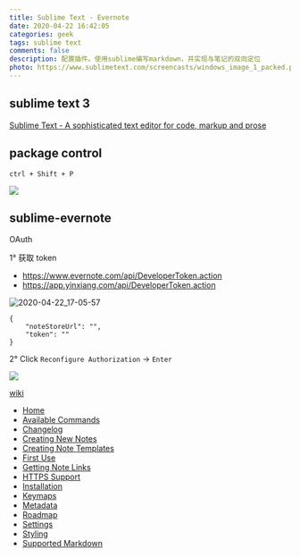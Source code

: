 ```yaml
---
title: Sublime Text - Evernote
date: 2020-04-22 16:42:05
categories: geek
tags: sublime text
comments: false
description: 配置插件。使用sublime编写markdown，并实现与笔记的双向定位
photo: https://www.sublimetext.com/screencasts/windows_image_1_packed.png
---
```


## sublime text 3

[Sublime Text - A sophisticated text editor for code, markup and prose](https://www.sublimetext.com/)

## package control

`ctrl + Shift + P`

![](https://cdn.jsdelivr.net/gh/pRzA6/pRzA6/20200422172125.png)

## sublime-evernote

OAuth

1° 获取 token

- https://www.evernote.com/api/DeveloperToken.action
- https://app.yinxiang.com/api/DeveloperToken.action

![2020-04-22_17-05-57](https://cdn.jsdelivr.net/gh/pRzA6/pRzA6/2020-04-22_17-05-57.png)

```
{
    "noteStoreUrl": "",
    "token": ""
}
```

2° Click `Reconfigure Authorization` → `Enter`

![](https://cdn.jsdelivr.net/gh/pRzA6/pRzA6/20200422171125.png)

[wiki](https://github.com/bordaigorl/sublime-evernote/wiki)

- [Home](https://github.com/bordaigorl/sublime-evernote/wiki)
- [Available Commands](https://github.com/bordaigorl/sublime-evernote/wiki/Available-Commands)
- [Changelog](https://github.com/bordaigorl/sublime-evernote/wiki/Changelog)
- [Creating New Notes](https://github.com/bordaigorl/sublime-evernote/wiki/Creating-New-Notes)
- [Creating Note Templates](https://github.com/bordaigorl/sublime-evernote/wiki/Creating-Note-Templates)
- [First Use](https://github.com/bordaigorl/sublime-evernote/wiki/First-Use)
- [Getting Note Links](https://github.com/bordaigorl/sublime-evernote/wiki/Getting-Note-Links)
- [HTTPS Support](https://github.com/bordaigorl/sublime-evernote/wiki/HTTPS-Support)
- [Installation](https://github.com/bordaigorl/sublime-evernote/wiki/Installation)
- [Keymaps](https://github.com/bordaigorl/sublime-evernote/wiki/Keymaps)
- [Metadata](https://github.com/bordaigorl/sublime-evernote/wiki/Metadata)
- [Roadmap](https://github.com/bordaigorl/sublime-evernote/wiki/Roadmap)
- [Settings](https://github.com/bordaigorl/sublime-evernote/wiki/Settings)
- [Styling](https://github.com/bordaigorl/sublime-evernote/wiki/Styling)
- [Supported Markdown](https://github.com/bordaigorl/sublime-evernote/wiki/Supported-Markdown)
